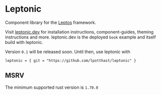 # Leptonic

Component library for the [Leptos](https://github.com/leptos-rs/leptos) framework.

Visit [leptonic.dev](https://leptonic.dev) for installation instructions, component-guides, theming instructions and more. leptonic.dev is the deployed `book` example and itself build with leptonic.

Version `0.1` will be released soon. Until then, use leptonic with

    leptonic = { git = "https://github.com/lpotthast/leptonic" }

## MSRV

The minimum supported rust version is `1.70.0`
